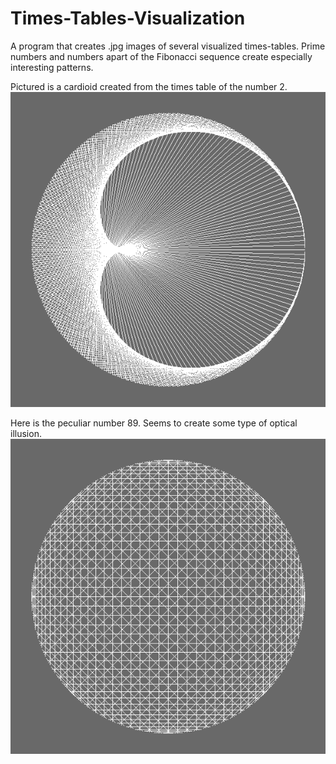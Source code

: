# Times-Tables-Visualization
A program that creates .jpg images of several visualized times-tables.  Prime numbers and numbers apart of the Fibonacci sequence create especially interesting patterns. 

Pictured is a cardioid created from the times table of the number 2.
![TableGen2](examples/TableGen2.jpg)

Here is the peculiar number 89.  Seems to create some type of optical illusion.
![TableGen89](examples/TableGen89.jpg)
